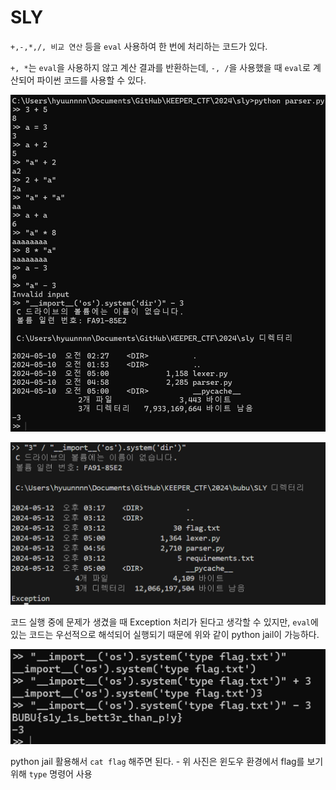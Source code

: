 # SLY

`+,-,*,/, 비교 연산` 등을 `eval` 사용하여 한 번에 처리하는 코드가 있다.

`+, *`는 `eval`을 사용하지 않고 계산 결과를 반환하는데, `-, /`을 사용했을 때 `eval`로 계산되어 파이썬 코드를 사용할 수 있다.

![alt text](img/image.png)

![alt text](img/image-1.png)

코드 실행 중에 문제가 생겼을 때 Exception 처리가 된다고 생각할 수 있지만, `eval`에 있는 코드는 우선적으로 해석되어 실행되기 때문에 위와 같이 python jail이 가능하다.

![alt text](img/image-2.png)

python jail 활용해서 `cat flag` 해주면 된다. - 위 사진은 윈도우 환경에서 flag를 보기 위해 `type` 명령어 사용

